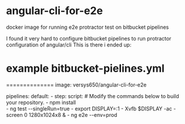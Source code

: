 # angular-cli-for-e2e
docker image for running e2e protractor test on bitbucket pipelines

I found it very hard to configure bitbucket pipelines to run protractor configuration of angular/cli
This is there i ended up:

# example bitbucket-pielines.yml
==============
image: versys650/angular-cli-for-e2e

pipelines:
  default:
    - step:
        script: # Modify the commands below to build your repository.
          - npm install    
          - ng test --singleRun=true
          - export DISPLAY=:1
          - Xvfb $DISPLAY -ac -screen 0 1280x1024x8 &
          - ng e2e --env=prod
